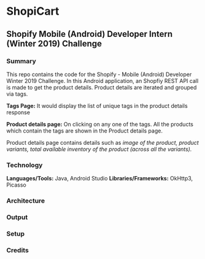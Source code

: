 # ShopiCart

## Shopify Mobile (Android) Developer Intern (Winter 2019) Challenge

### Summary

This repo contains the code for the Shopify - Mobile (Android) Developer Winter 2019 Challenge. In this Android application, an Shopfiy REST API call is made to get the product details. Product details are iterated and grouped via tags. 

**Tags Page:** It would display the list of unique tags in the product details response

**Product details page:** On clicking on any one of the tags. All the products which contain the tags are shown in the Product details page. 

Product details page contains details such as *image of the product, product variants, total available inventory of the product (across all the variants).*

### Technology

**Languages/Tools:** Java, Android Studio
**Libraries/Frameworks:** OkHttp3, Picasso

### Architecture


### Output


### Setup


### Credits
